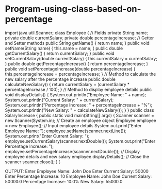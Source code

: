 # Program-using-class-based-on-percentage
import java.util.Scanner;
class Employee {
    // Fields
    private String name;
    private double currentSalary;
    private double percentageIncrease;
    // Getter and Setter methods
    public String getName() {
        return name;
    }
    public void setName(String name) {
        this.name = name;
    }
    public double getCurrentSalary() {
        return currentSalary;
    }
    public void setCurrentSalary(double currentSalary) {
        this.currentSalary = currentSalary;
    }
    public double getPercentageIncrease() {
        return percentageIncrease;
    }
    public void setPercentageIncrease(double percentageIncrease) {
        this.percentageIncrease = percentageIncrease;
    }
    // Method to calculate the new salary after the percentage increase
    public double calculateNewSalary() {
        return currentSalary + (currentSalary * percentageIncrease / 100);
    }
    // Method to display employee details
    public void displayDetails() {
        System.out.println("Employee Name: " + name);
        System.out.println("Current Salary: " + currentSalary);
        System.out.println("Percentage Increase: " + percentageIncrease + "%");
        System.out.println("New Salary: " + calculateNewSalary());
    }
}
public class SalaryIncrease {
    public static void main(String[] args) {
        Scanner scanner = new Scanner(System.in);
        // Create an employee object
        Employee employee = new Employee();
        // Input employee details
        System.out.print("Enter Employee Name: ");
        employee.setName(scanner.nextLine());
        System.out.print("Enter Current Salary: ");
        employee.setCurrentSalary(scanner.nextDouble());
        System.out.print("Enter Percentage Increase: ");
        employee.setPercentageIncrease(scanner.nextDouble());
        // Display employee details and new salary
        employee.displayDetails();
        // Close the scanner
        scanner.close();
    }
}

OUTPUT:
Enter Employee Name: John Doe
Enter Current Salary: 50000
Enter Percentage Increase: 10
Employee Name: John Doe
Current Salary: 50000.0
Percentage Increase: 10.0%
New Salary: 55000.0

